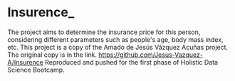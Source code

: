 # Insurence_
The project aims to determine the insurance price for this person, considering different parameters such as people's age, body mass index, etc.
This project is a copy of the Amado de Jesús Vázquez Acuñas project. The original copy is in the link. 
https://github.com/Jesus-Vazquez-A/Insurence
Reproduced and pushed for the first phase of Holistic Data Science Bootcamp.
